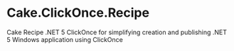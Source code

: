 # Cake.ClickOnce.Recipe

Cake Recipe .NET 5 ClickOnce for simplifying creation and publishing .NET 5 Windows application using ClickOnce
